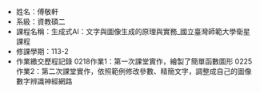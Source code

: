 - 姓名：傅敬軒
- 系級：資教碩二
- 課程名稱：生成式AI：文字與圖像生成的原理與實務_國立臺灣師範大學衛星課程
- 修課學期：113-2
- 作業繳交歷程記錄
  0218作業1：第一次課堂實作，繪製了簡單函數圖形
  0225作業2：第二次課堂實作，依照範例修改參數、精簡文字，調整成自己的圖像數字辨識神經網路
